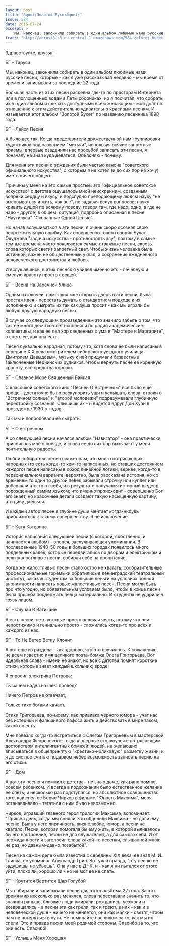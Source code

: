```yaml
---
layout: post
title: "&quot;Золотой Букет&quot;"
issue: 584
date: 2016-07-24
excerpt: >
    Мы, наконец, закончили собирать в один альбом любимые нами русские песни, которые - как я уже рассказывал недавно - мы время от времени записывали за последние 22 года.
track: "http://aerost8.s3.eu-central-1.amazonaws.com/584-zolotoj-buket.mp3"
---
```


Здравствуйте, друзья!

БГ - Таруса

Мы, наконец, закончили собирать в один альбом любимые нами русские песни, которые - как я уже рассказывал недавно - мы время от времени записывали за последние 22 года.

Большая часть из этих песен рассеяна где-то по просторам Интернета или в поглощенных водами Леты сборниках, но я посчитал, что собрать их в один альбом и сделать доступными всем желающим - мой долг по отношению к этим действительно удивительно красивым песням. И называется этот альбом "Золотой Букет" по названию песенника 1898 года.

БГ - Лейся Песня

А было все так. Когда представители дружественной нам группировки художников под названием "митьки", используя всякие запретные приемы, впервые озадачили нас просьбой записать эти песни, я поначалу не знал куда деваться. Объясняю - почему.

Для меня эти песни с рождения были частью канона "советского официального искусства", с которым я не хотел (и до сих пор не хочу) иметь ничего общего.

Причины у меня на это самые простые: это "официальное советское искусство" с детства ощущалось мной неискренним, созданным вопреки сердцу и вкусу, и подспудно преподающему людям науку "не высовываться и жить, как все", не задавая вслух вопросов; науку кривить душой по всякому поводу, говоря там, где надо, одно, а где не надо - другое; в общем, ситуация, подробно описанная в песне "Наутилуса" "Скованные Одной Цепью".

Но начав вслушиваться в эти песни, я очень скоро осознал свою непростительную ошибку. Как совершенно точно говорил Булат Окуджава "задача искусства - противостоять злу", поэтому в самые темные времена часто появляются самые отважные песни, сквозь слова которых светит запретный свет. Чтобы жизнь человека была истинной, важен не общественный уклад, а сохранение ежедневного человеческого достоинства и любовь.

И вслушавшись, в этих песнях я увидел именно это - лечебную и смелую красоту простых вещей.

БГ - Весна На Заречной Улице

Одним из ключей, помогших мне открыть дверь в эти песни, была простая идея - перестать думать о стандартном подходе к их исполнению и сыграть их так как душа просит - как мы играли бы любую другую народную песню.

В случае со следующим произведением это значило забыть о том, что как ее много десятков лет исполняли по радио академические коллективы, и как ее пел хор сведенных с ума в "Мастере и Маргарите", а спеть ее, как она есть.

Песня буквально народная, потому что, хотя слова ее были написаны в середине XIX века смотрителем сибирского уездного училища Дмитрием Давыдовым, музыку к ней придумали безвестные заключенные Нерчинских рудников. Чтобы вернуть песне ее коренную красоту, все средства хороши.

БГ - Славное Море Священный Байкал

С классикой советского кино "Песней О Встречном" все было еще проще - достаточно было раскупорить уши и услышать слова; строки о "Встречном солнце" и "второй молодежи" подразумевали глубинную перестройку сознания. Слышишь их - и видется вдруг Дон Хуан в прозодежде 1930-х годов.

Так мы и попробовали ее сыграть.

БГ - О встречном

А со следующей песни начался альбом "Навигатор" - она практически приснилась мне в поезде, и слова ее до сих пор вызывают у меня почтительную радость.

Любой собиратель песен скажет вам, что много потрясающих народных (то есть когда-то кем-то написанных, но ставших достоянием каждого) песен написаны в обход линейной логики; вернее, когда-то в первоначальном варианте, вероятно, была рассказана история, но со временем то один то другой певец забывали строчку или куплет или добавляли что-то от себя, и в результате получался истинный шедевр, порожденный самим языком; что именно происходит - совершенно Бог его знает, но красочные детали создают такую насыщенную картину, что диву даешься.

И каждый автор песен в глубине души мечтает когда-нибудь приблизиться к такому совершенству. Я не исключение.

БГ - Катя Катерина

История написания следующей песни (с которой, собственно, и начинается альбом) - эпопея, заслуживающая упоминания. В послевоенные 1940-50 годы в больших городах появилось много поддельных калек, которые передвигались по дворам и электричкам и пели жалостливые песни, собирая себе на пропитание.

Когда же жалостливых песен стало остро не хватать, сообразительные профессиональные горемыки обратились в ленинградский театральный институт, заказав студентам за большие деньги на условиях полной анонимности написать новых жалостливых песен. Песни могли быть про что угодно, но обязательным условием было, чтобы в конце песни была просьба поддержать певца материально. И студенты не ударили в грязь лицом.

БГ - Случай В Ватикане

А есть песни, петь которые просто великая честь, потому что они - непостижимо и гениально просто - сложились когда-то про всех и каждого из нас.

БГ - То Не Ветер Ветку Клонит

А вот еще из раздела - как здорово, что это случилось. К сожалению, не всем известно имя великого поэта-бомжа Олега Григорьева. Вот идеальная слава - имени не знают, но все с детства помнят короткие стихи, которые знает каждый школьник; вроде

Я спросил электрика Петрова:

Ты зачем надел на шею провод?

Ничего Петров не отвечает,

Только тихо ботами качает.

Стихи Григорьева, по-моему, как прививка черного юмора - учат нас без истерики и фальшивого пафоса жить и действовать в мире таком, какой он есть.

Мне повезло когда-то встретиться с Олегом Григорьевым в мастерской Александра Флоренского; тогда я впервые столкнулся с потрясающим достоиством интеллигентных бомжей: людей, не желающих вписываться в общепринятую "крестико-ноликовую" разметку жизни; и я до сих пор считаю подарком небес возможность записать песню на его стихи.

БГ - Дом

А вот эту песню я помнил с детства - не знаю даже, как рано помню, совсем ребенком. И всегда в подсознании было естественное желание ее спеть; и несколько раз подступался, но абсолютное совершенство того, как спел ее Борис Чирков в фильме "Юность Максима", меня останавливало - тягаться с ним было невозможно.

Чирков, игравший главного героя трилогии Максима, вспоминает: "Пришел день, когда мы поняли, что обделили Максима - не дали ему песню. Была у него лиричность, жизнелюбие, юмор, а песни не хватало. Песни, которая помогала бы ему жить, в которой выливалось бы его настроение, песни не для слушателей, а для самого себя. И от неожиданности я заголосил слова какой-то песенки, слышанной мною не раз, но давным-давно позабытой".

Песня на самом деле была известна с середины XIX века, ее знал М. И. Глинка, ее упоминал Александр Грин. Вот уж и правда, "эту песню не задушишь, не убьешь". Она у нас в ДНК, и - как я ни пытался от этого уйти, плохо ли, хорошо ли - но не мог ее не спеть.

БГ - Крутится Вертится Шар Голубой

Мы собирали и записывали песни для этого альбома 22 года. За это время мир несколько раз менялся, слова переставали значить то, что значили раньше, близкие люди умирали, рождались, уезжали и возвращались - а песни эти как грели, так и греют, в них - как и в человеческой душе - ничего не меняется, они как маяки - светят, чтобы нам не потеряться в пути. Не поминайте нас лихом за то, как мы их спели. Это и правда песни моей родимой стороны. Спасибо за то, что они есть. Спасибо!

БГ - Услышь Меня Хорошая
